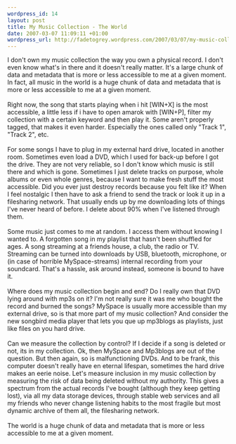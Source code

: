 ```yaml
--- 
wordpress_id: 14
layout: post
title: My Music Collection - The World
date: 2007-03-07 11:09:11 +01:00
wordpress_url: http://fadetogrey.wordpress.com/2007/03/07/my-music-collection-the-world/
---
```

I don't own my music collection the way you own a physical record. I don't even know what's in there and it doesn't really matter. It's a large chunk of data and metadata that is more or less accessible to me at a given moment. In fact, all music in the world is a huge chunk of data and metadata that is more or less accessible to me at a given moment.<br /> <br /> Right now, the song that starts playing when i hit [WIN+X] is the most accessible, a little less if i have to open amarok with [WIN+P], filter my collection with a certain keyword and then play it. Some aren't properly tagged, that makes it even harder. Especially the ones called only "Track 1", "Track 2", etc.<br /> <br /> For some songs I have to plug in my external hard drive, located in another room. Sometimes even load a DVD, which I used for back-up before I got the drive. They are not very reliable, so I don't know which music is still there and which is gone. Sometimes I just delete tracks on purpose, whole albums or even whole genres, because I want to make fresh stuff the most accessible. Did you ever just destroy records because you felt like it? When I feel nostalgic I then have to ask a friend to send the track or look it up in a filesharing network. That usually ends up by me downloading lots of things I've never heard of before. I delete about 90% when I've listened through them.<br /> <br /> Some music just comes to me at random. I access them without knowing I wanted to. A forgotten song in my playlist that hasn't been shuffled for ages. A song streaming at a friends house, a club, the radio or TV. Streaming can be turned into downloads by USB, bluetooth, microphone, or (in case of horrible MySpace-streams) internal recording from your soundcard. That's a hassle, ask around instead, someone is bound to have it.<br /><br />Where does my music collection begin and end? Do I really own that DVD lying around with mp3s on it? I'm not really sure it was me who bought the record and burned the songs? MySpace is usually more accessible than my external drive, so is that more part of my music collection? And consider the new songbird media player that lets you que up mp3blogs as playlists, just like files on you hard drive. <br /><br />Can we measure the collection by control? If I decide if a song is deleted or not, its in my collection. Ok, then MySpace and Mp3blogs are out of the question. But then again, so is malfunctioning DVDs. And to be frank, this computer doesn't really have en eternal lifespan, sometimes the hard drive makes an eerie noise. Let's measure inclusion in my music collection by measuring the risk of data being deleted without my authority. This gives a spectrum from the actual records I've bought (although they keep getting lost), via all my data storage devices, through stable web services and all my friends who never change listening habits to the most fragile but most dynamic archive of them all, the filesharing network. <br /><br />The world is a huge chunk of data and metadata that is more or less accessible to me at a given moment.
